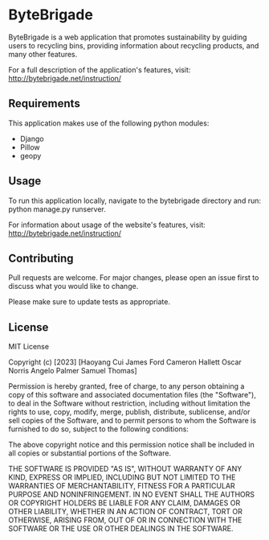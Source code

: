 # ByteBrigade

ByteBrigade is a web application that promotes sustainability by guiding users to
recycling bins, providing information about recycling products, and many other features.

For a full description of the application's features, visit:
http://bytebrigade.net/instruction/


## Requirements

This application makes use of the following python modules:

- Django
- Pillow
- geopy

## Usage

To run this application locally, navigate to the bytebrigade directory
and run: python manage.py runserver.

For information about usage of the website's features, visit:
http://bytebrigade.net/instruction/

## Contributing

Pull requests are welcome. For major changes, please open an issue first
to discuss what you would like to change.

Please make sure to update tests as appropriate.

## License

MIT License

Copyright (c) [2023] [Haoyang Cui James Ford Cameron Hallett Oscar Norris Angelo Palmer Samuel Thomas]

Permission is hereby granted, free of charge, to any person obtaining a copy
of this software and associated documentation files (the "Software"), to deal
in the Software without restriction, including without limitation the rights
to use, copy, modify, merge, publish, distribute, sublicense, and/or sell
copies of the Software, and to permit persons to whom the Software is
furnished to do so, subject to the following conditions:

The above copyright notice and this permission notice shall be included in all
copies or substantial portions of the Software.

THE SOFTWARE IS PROVIDED "AS IS", WITHOUT WARRANTY OF ANY KIND, EXPRESS OR
IMPLIED, INCLUDING BUT NOT LIMITED TO THE WARRANTIES OF MERCHANTABILITY,
FITNESS FOR A PARTICULAR PURPOSE AND NONINFRINGEMENT. IN NO EVENT SHALL THE
AUTHORS OR COPYRIGHT HOLDERS BE LIABLE FOR ANY CLAIM, DAMAGES OR OTHER
LIABILITY, WHETHER IN AN ACTION OF CONTRACT, TORT OR OTHERWISE, ARISING FROM,
OUT OF OR IN CONNECTION WITH THE SOFTWARE OR THE USE OR OTHER DEALINGS IN THE
SOFTWARE.